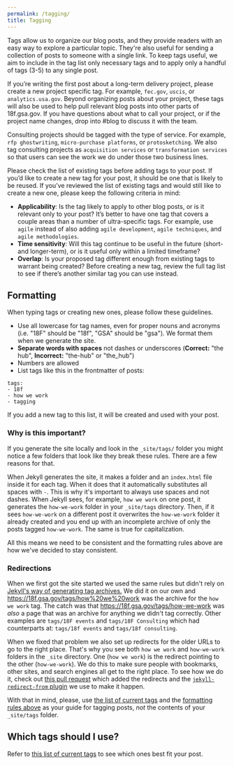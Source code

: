 ```yaml
---
permalink: /tagging/
title: Tagging
---
```


Tags allow us to organize our blog posts, and they provide readers with
an easy way to explore a particular topic. They're also useful for
sending a collection of posts to someone with a single link. To keep
tags useful, we aim to include in the tag list only necessary tags and
to apply only a handful of tags (3-5) to any single post.

If you’re writing the first post about a long-term delivery project,
please create a new project specific tag. For example, `fec.gov`,
`uscis`, or `analytics.usa.gov`. Beyond organizing posts about your project,
these tags will also be used to help pull relevant blog posts into other
parts of 18f.gsa.gov. If you have questions about what to call your
project, or if the project name changes, drop into #blog to discuss it
with the team.

Consulting projects should be tagged with the type of service. For
example, `rfp ghostwriting`, `micro-purchase platforms`, or `protosketching`. We also tag consulting projects as `acquisition services` or `transformation services` so that users can see the work we do under those two business lines. 

Please check the list of existing tags before adding tags to your post.
If you’d like to create a new tag for your post, it should be one that
is likely to be reused. If you’ve reviewed the list of existing tags and
would still like to create a new one, please keep the following criteria
in mind:

-   **Applicability**: Is the tag likely to apply to other blog posts, or is it relevant only to your post? It’s better to have one tag that covers a couple areas than a number of ultra-specific tags. For example, use `agile` instead of also adding `agile development`, `agile techniques`, and `agile methodologies`.
-   **Time sensitivity**: Will this tag continue to be useful in the future (short- and longer-term), or is it useful only within a limited timeframe?
-   **Overlap**: Is your proposed tag different enough from existing tags to warrant being created? Before creating a new tag, review the full tag list to see if there’s another similar tag you can use instead.

## Formatting

When typing tags or creating new ones, please follow these guidelines.

- Use all lowercase for tag names, even for proper nouns and acronyms
(i.e. "18F" should be "18f", "GSA" should be "gsa"). We format them when
we generate the site.
- **Separate words with spaces** not dashes or underscores
(**Correct:** "the hub", **Incorrect:** "the-hub" or "the_hub")
- Numbers are allowed
- List tags like this in the frontmatter of posts:

```
tags:
- 18f
- how we work
- tagging
```

If you add a new tag to this list, it will be created and used with your
post.

### Why is this important?

If you generate the site locally and look in the `_site/tags/` folder
you might notice a few folders that look like they break these rules.
There are a few reasons for that.

When Jekyll generates the site, it makes a folder and an `index.html`
file inside it for each tag. When it does that it automatically
substitutes all spaces with `-`. This is why it's important to always
use spaces and not dashes. When Jekyll sees, for example, `how we
work` on one post, it generates the `how-we-work` folder in your
`_site/tags` directory. Then, if it sees `how-we-work` on a
different post it overwrites the `how-we-work` folder it already
created and you end up with an incomplete archive of only the posts
tagged `how-we-work`. The same is true for capitalization.

All this means we need to be consistent and the formatting rules above
are how we've decided to stay consistent.

### Redirections

When we first got the site started we used the same rules but didn't
rely on [Jekyll's way of generating tag
archives.](https://github.com/jekyll/jekyll-archives) We did it on our
own and https://18f.gsa.gov/tags/how%20we%20work was the archive for the
`how we work` tag. The catch was that
https://18f.gsa.gov/tags/how-we-work was _also_ a page that was an
archive for anything we didn't tag correctly. Other examples are
`tags/18F events` and `tags/18F Consulting` which had counterparts
at: `tags/18f events` and `tags/18f consulting`.

When we fixed that problem we also set up redirects for the older URLs
to go to the right place. That's why you see both `how we work` and
`how-we-work` folders in the `_site` directory. One (`how we
work`) is the redirect pointing to the other (`how-we-work`). We do
this to make sure people with bookmarks, other sites, and search engines
all get to the right place. To see how we do it, check out [this pull
request](https://github.com/18F/18f.gsa.gov/pull/921) which added the
redirects and the [`jekyll-redirect-from`
plugin](https://github.com/jekyll/jekyll-redirect-from) we use to make
it happen.

With that in mind, please, use [the list of current tags](https://18f.gsa.gov/tags/) and
the [formatting rules above](#formatting) as your guide for tagging
posts, _not_ the contents of your `_site/tags` folder.

## Which tags should I use?

Refer to [this list of current tags](https://18f.gsa.gov/tags/) to see which ones best fit your post.
